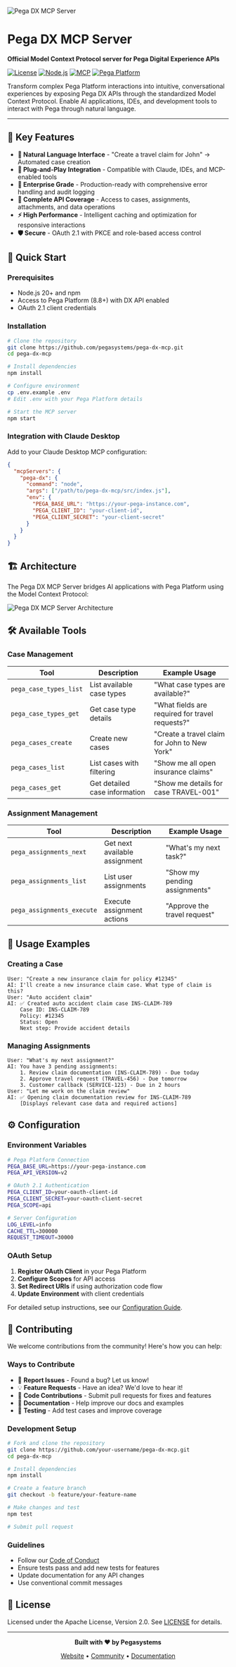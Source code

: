 ![Pega DX MCP Server](./media/pega-dx-mcp.png)

# Pega DX MCP Server

**Official Model Context Protocol server for Pega Digital Experience APIs**

[![License](https://img.shields.io/badge/License-Apache%202.0-blue.svg)](LICENSE)
[![Node.js](https://img.shields.io/badge/Node.js-20%2B-green.svg)](https://nodejs.org/)
[![MCP](https://img.shields.io/badge/MCP-Compatible-purple.svg)](https://modelcontextprotocol.io/)
[![Pega Platform](https://img.shields.io/badge/Pega-8.8%2B-red.svg)](https://www.pega.com/)

Transform complex Pega Platform interactions into intuitive, conversational experiences by exposing Pega DX APIs through the standardized Model Context Protocol. Enable AI applications, IDEs, and development tools to interact with Pega through natural language.

---

## 🌟 Key Features

- **🤖 Natural Language Interface** - "Create a travel claim for John" → Automated case creation
- **🔌 Plug-and-Play Integration** - Compatible with Claude, IDEs, and MCP-enabled tools
- **🏢 Enterprise Grade** - Production-ready with comprehensive error handling and audit logging
- **📡 Complete API Coverage** - Access to cases, assignments, attachments, and data operations
- **⚡ High Performance** - Intelligent caching and optimization for responsive interactions
- **🛡️ Secure** - OAuth 2.1 with PKCE and role-based access control

## 🚀 Quick Start

### Prerequisites

- Node.js 20+ and npm
- Access to Pega Platform (8.8+) with DX API enabled
- OAuth 2.1 client credentials

### Installation

```bash
# Clone the repository
git clone https://github.com/pegasystems/pega-dx-mcp.git
cd pega-dx-mcp

# Install dependencies
npm install

# Configure environment
cp .env.example .env
# Edit .env with your Pega Platform details

# Start the MCP server
npm start
```

### Integration with Claude Desktop

Add to your Claude Desktop MCP configuration:

```json
{
  "mcpServers": {
    "pega-dx": {
      "command": "node",
      "args": ["/path/to/pega-dx-mcp/src/index.js"],
      "env": {
        "PEGA_BASE_URL": "https://your-pega-instance.com",
        "PEGA_CLIENT_ID": "your-client-id",
        "PEGA_CLIENT_SECRET": "your-client-secret"
      }
    }
  }
}
```

## 🏗️ Architecture

The Pega DX MCP Server bridges AI applications with Pega Platform using the Model Context Protocol:

![Pega DX MCP Server Architecture](./media/architecture.png)

## 🛠️ Available Tools

### Case Management

| Tool                   | Description                   | Example Usage                                   |
| ---------------------- | ----------------------------- | ----------------------------------------------- |
| `pega_case_types_list` | List available case types     | "What case types are available?"                |
| `pega_case_types_get`  | Get case type details         | "What fields are required for travel requests?" |
| `pega_cases_create`    | Create new cases              | "Create a travel claim for John to New York"    |
| `pega_cases_list`      | List cases with filtering     | "Show me all open insurance claims"             |
| `pega_cases_get`       | Get detailed case information | "Show me details for case TRAVEL-001"           |

### Assignment Management

| Tool                       | Description                   | Example Usage                 |
| -------------------------- | ----------------------------- | ----------------------------- |
| `pega_assignments_next`    | Get next available assignment | "What's my next task?"        |
| `pega_assignments_list`    | List user assignments         | "Show my pending assignments" |
| `pega_assignments_execute` | Execute assignment actions    | "Approve the travel request"  |

## 💬 Usage Examples

### Creating a Case

```
User: "Create a new insurance claim for policy #12345"
AI: I'll create a new insurance claim case. What type of claim is this?
User: "Auto accident claim"
AI: ✅ Created auto accident claim case INS-CLAIM-789
    Case ID: INS-CLAIM-789
    Policy: #12345
    Status: Open
    Next step: Provide accident details
```

### Managing Assignments

```
User: "What's my next assignment?"
AI: You have 3 pending assignments:
    1. Review claim documentation (INS-CLAIM-789) - Due today
    2. Approve travel request (TRAVEL-456) - Due tomorrow
    3. Customer callback (SERVICE-123) - Due in 2 hours
User: "Let me work on the claim review"
AI: ✅ Opening claim documentation review for INS-CLAIM-789
    [Displays relevant case data and required actions]
```

## ⚙️ Configuration

### Environment Variables

```bash
# Pega Platform Connection
PEGA_BASE_URL=https://your-pega-instance.com
PEGA_API_VERSION=v2

# OAuth 2.1 Authentication
PEGA_CLIENT_ID=your-oauth-client-id
PEGA_CLIENT_SECRET=your-oauth-client-secret
PEGA_SCOPE=api

# Server Configuration
LOG_LEVEL=info
CACHE_TTL=300000
REQUEST_TIMEOUT=30000
```

### OAuth Setup

1. **Register OAuth Client** in your Pega Platform
2. **Configure Scopes** for API access
3. **Set Redirect URIs** if using authorization code flow
4. **Update Environment** with client credentials

For detailed setup instructions, see our [Configuration Guide](docs/configuration.md).

## 🤝 Contributing

We welcome contributions from the community! Here's how you can help:

### Ways to Contribute

- 🐛 **Report Issues** - Found a bug? Let us know!
- 💡 **Feature Requests** - Have an idea? We'd love to hear it!
- 🔧 **Code Contributions** - Submit pull requests for fixes and features
- 📖 **Documentation** - Help improve our docs and examples
- 🧪 **Testing** - Add test cases and improve coverage

### Development Setup

```bash
# Fork and clone the repository
git clone https://github.com/your-username/pega-dx-mcp.git
cd pega-dx-mcp

# Install dependencies
npm install

# Create a feature branch
git checkout -b feature/your-feature-name

# Make changes and test
npm test

# Submit pull request
```

### Guidelines

- Follow our [Code of Conduct](CODE_OF_CONDUCT.md)
- Ensure tests pass and add new tests for features
- Update documentation for any API changes
- Use conventional commit messages

## 📄 License

Licensed under the Apache License, Version 2.0. See [LICENSE](LICENSE) for details.

---

<div align="center">

**Built with ❤️ by Pegasystems**

[Website](https://www.pega.com) • [Community](https://community.pega.com) • [Documentation](https://docs.pega.com)

</div>
